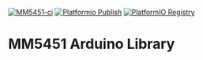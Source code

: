 [![MM5451-ci](https://github.com/Amoskeag/MM5451-Library/actions/workflows/mm5451-actions.yml/badge.svg)](https://github.com/Amoskeag/MM5451-Library/actions/workflows/mm5451-actions.yml)
[![Platformio Publish](https://github.com/Amoskeag/MM5451-Library/actions/workflows/platformio-publish.yml/badge.svg)](https://github.com/Amoskeag/MM5451-Library/actions/workflows/platformio-publish.yml)
[![PlatformIO Registry](https://badges.registry.platformio.org/packages/amoskeag/library/MM5451.svg)](https://registry.platformio.org/libraries/amoskeag/MM5451)

# MM5451 Arduino Library

